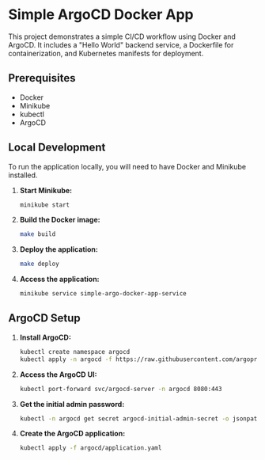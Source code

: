 # Simple ArgoCD Docker App

This project demonstrates a simple CI/CD workflow using Docker and ArgoCD. It includes a "Hello World" backend service, a Dockerfile for containerization, and Kubernetes manifests for deployment.

## Prerequisites

- Docker
- Minikube
- kubectl
- ArgoCD

## Local Development

To run the application locally, you will need to have Docker and Minikube installed.

1. **Start Minikube:**
   ```bash
   minikube start
   ```

2. **Build the Docker image:**
   ```bash
   make build
   ```

3. **Deploy the application:**
   ```bash
   make deploy
   ```

4. **Access the application:**
   ```bash
   minikube service simple-argo-docker-app-service
   ```

## ArgoCD Setup

1. **Install ArgoCD:**
   ```bash
   kubectl create namespace argocd
   kubectl apply -n argocd -f https://raw.githubusercontent.com/argoproj/argo-cd/stable/manifests/install.yaml
   ```

2. **Access the ArgoCD UI:**
   ```bash
   kubectl port-forward svc/argocd-server -n argocd 8080:443
   ```

3. **Get the initial admin password:**
   ```bash
   kubectl -n argocd get secret argocd-initial-admin-secret -o jsonpath="{.data.password}" | base64 -d
   ```

4. **Create the ArgoCD application:**
   ```bash
   kubectl apply -f argocd/application.yaml
   ```
